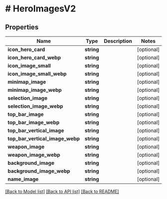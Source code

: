 # # HeroImagesV2

## Properties

Name | Type | Description | Notes
------------ | ------------- | ------------- | -------------
**icon_hero_card** | **string** |  | [optional]
**icon_hero_card_webp** | **string** |  | [optional]
**icon_image_small** | **string** |  | [optional]
**icon_image_small_webp** | **string** |  | [optional]
**minimap_image** | **string** |  | [optional]
**minimap_image_webp** | **string** |  | [optional]
**selection_image** | **string** |  | [optional]
**selection_image_webp** | **string** |  | [optional]
**top_bar_image** | **string** |  | [optional]
**top_bar_image_webp** | **string** |  | [optional]
**top_bar_vertical_image** | **string** |  | [optional]
**top_bar_vertical_image_webp** | **string** |  | [optional]
**weapon_image** | **string** |  | [optional]
**weapon_image_webp** | **string** |  | [optional]
**background_image** | **string** |  | [optional]
**background_image_webp** | **string** |  | [optional]
**name_image** | **string** |  | [optional]

[[Back to Model list]](../../README.md#models) [[Back to API list]](../../README.md#endpoints) [[Back to README]](../../README.md)

